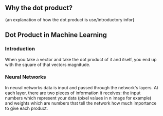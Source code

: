 ## Why the dot product?
{an explanation of how the dot product is use/introductory infor}

## Dot Product in Machine Learning
### Introduction
When you take a vector and take the dot product of it and itself, you end up with the square of that vectors magnitude.
### Neural Networks
In neural networks data is input and passed through the network's layers. At each layer, there are two pieces of information it receives: the input numbers which represent your data (pixel values 
in n image for example) and weights which are numbers that tell the network how much importance to give each product.
